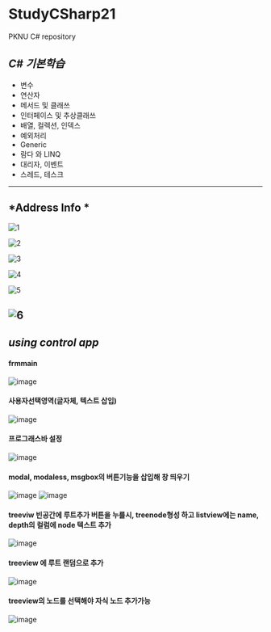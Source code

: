 # StudyCSharp21
PKNU C# repository


## *C# 기본학습*
- 변수 
- 연산자
- 메서드 및 클래쓰
- 인터페이스 및 추상클래쓰
- 배열, 컬렉션, 인덱스
- 예외처리
- Generic
- 람다 와 LINQ
- 대리자, 이벤트
- 스레드, 테스크


------------------------------
## *Address Info *
![1](https://user-images.githubusercontent.com/77951833/111065538-ae40b280-84fd-11eb-9d35-cc7a59be17e9.png)

![2](https://user-images.githubusercontent.com/77951833/111065546-ba2c7480-84fd-11eb-9573-6b14d6a35018.png)

![3](https://user-images.githubusercontent.com/77951833/111065553-c44e7300-84fd-11eb-9dc4-d67bcc379267.png)

![4](https://user-images.githubusercontent.com/77951833/111065555-ca445400-84fd-11eb-93ae-815a6de85ed3.png)

![5](https://user-images.githubusercontent.com/77951833/111065570-d29c8f00-84fd-11eb-884c-607509968f40.png)

![6](https://user-images.githubusercontent.com/77951833/111065579-dc25f700-84fd-11eb-8397-c043a0ba9ba2.png)
---------------------------------
## *using control app*
#### frmmain
![image](https://user-images.githubusercontent.com/77951833/129159494-d1e51a67-2b7c-458f-87c5-8747e0fd3b06.png)
#### 사용자선택영역(글자체, 텍스트 삽입)
![image](https://user-images.githubusercontent.com/77951833/129159697-d44a5694-2d0c-43d9-8f7a-a77f61964ac8.png)
#### 프로그래스바 설정
![image](https://user-images.githubusercontent.com/77951833/129160433-f1761ee0-86e6-41f9-88a8-f28045a27178.png)
#### modal, modaless, msgbox의 버튼기능을 삽입해 창 띄우기 
![image](https://user-images.githubusercontent.com/77951833/129160557-1be3f286-2613-482a-ad2b-d9c3054ffdcd.png)
![image](https://user-images.githubusercontent.com/77951833/129160601-25bb094c-ff9c-443b-9bc7-2ee6c98e9b1c.png)

#### treeviw 빈공간에 루트추가 버튼을 누를시, treenode형성 하고 listview에는 name, depth의 컬럼에 node 텍스트 추가 
![image](https://user-images.githubusercontent.com/77951833/129160754-fffa94f9-aac4-4a8a-976a-2bdaf553bdd6.png)
#### treeview 에 루트 랜덤으로 추가 
![image](https://user-images.githubusercontent.com/77951833/129161165-b17ed599-cc83-4d03-9db7-15ecf704d0cc.png)
#### treeview의 노드를 선택해야 자식 노드 추가가능
![image](https://user-images.githubusercontent.com/77951833/129161346-f547b9be-a3be-401e-adc8-a8d7836264d9.png)











 



